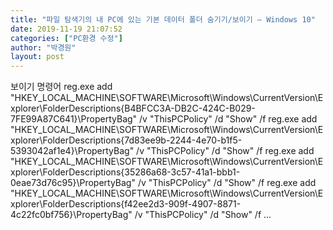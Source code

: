 ```yaml
---
title: "파일 탐색기의 내 PC에 있는 기본 데이터 폴더 숨기기/보이기 – Windows 10"
date: 2019-11-19 21:07:52
categories: ["PC환경 수정"]
author: "박경원"
layout: post
---
```


보이기 명령어
reg.exe add "HKEY_LOCAL_MACHINE\SOFTWARE\Microsoft\Windows\CurrentVersion\Explorer\FolderDescriptions\{B4BFCC3A-DB2C-424C-B029-7FE99A87C641}\PropertyBag" /v "ThisPCPolicy" /d "Show" /f
reg.exe add "HKEY_LOCAL_MACHINE\SOFTWARE\Microsoft\Windows\CurrentVersion\Explorer\FolderDescriptions\{7d83ee9b-2244-4e70-b1f5-5393042af1e4}\PropertyBag" /v "ThisPCPolicy" /d "Show" /f
reg.exe add "HKEY_LOCAL_MACHINE\SOFTWARE\Microsoft\Windows\CurrentVersion\Explorer\FolderDescriptions\{35286a68-3c57-41a1-bbb1-0eae73d76c95}\PropertyBag" /v "ThisPCPolicy" /d "Show" /f
reg.exe add "HKEY_LOCAL_MACHINE\SOFTWARE\Microsoft\Windows\CurrentVersion\Explorer\FolderDescriptions\{f42ee2d3-909f-4907-8871-4c22fc0bf756}\PropertyBag" /v "ThisPCPolicy" /d "Show" /f
...
